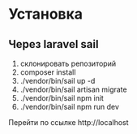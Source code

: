 # Установка
## Через laravel sail
1. склонировать репозиторий
2. composer install
3. ./vendor/bin/sail up -d
4. ./vendor/bin/sail artisan migrate
5. ./vendor/bin/sail npm init
6. ./vendor/bin/sail npm run dev

Перейти по ссылке http://localhost

